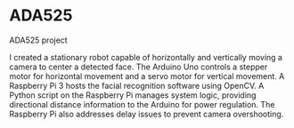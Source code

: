 # ADA525
ADA525 project


I created a stationary robot capable of horizontally and vertically moving a camera to center a detected face. The Arduino Uno controls a stepper motor for horizontal movement and a servo motor for vertical movement. A Raspberry Pi 3 hosts the facial recognition software using OpenCV. A Python script on the Raspberry Pi manages system logic, providing directional distance information to the Arduino for power regulation. The Raspberry Pi also addresses delay issues to prevent camera overshooting.
 

